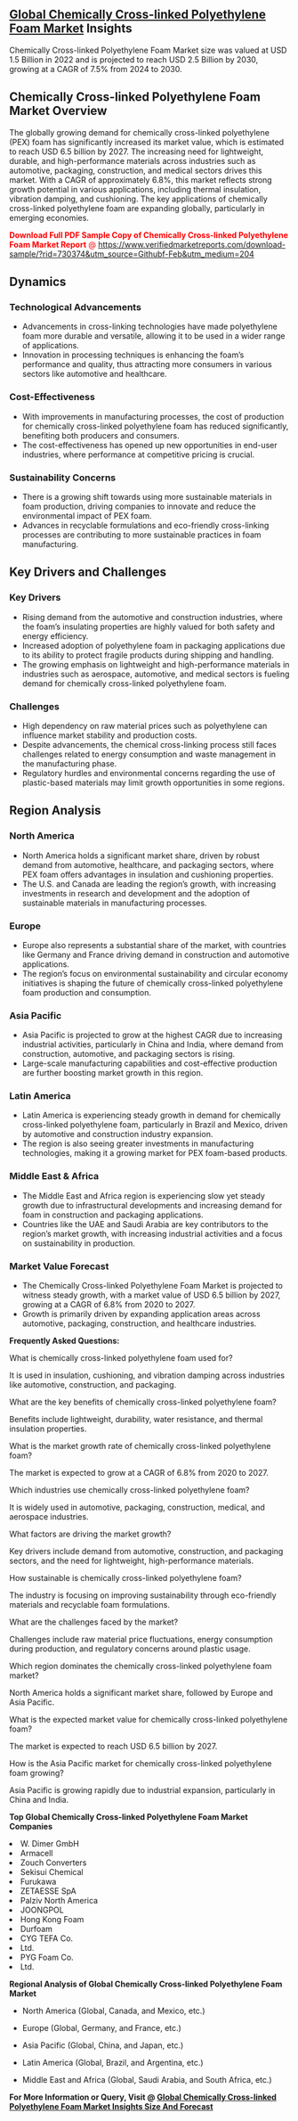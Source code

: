 <h2><a href="https://www.verifiedmarketreports.com/download-sample/?rid=730374&amp;utm_source=Githubf&amp;utm_medium=204" target="_blank">Global Chemically Cross-linked Polyethylene Foam Market</a> Insights</h2><p>Chemically Cross-linked Polyethylene Foam Market size was valued at USD 1.5 Billion in 2022 and is projected to reach USD 2.5 Billion by 2030, growing at a CAGR of 7.5% from 2024 to 2030.</p><p> <h2>Chemically Cross-linked Polyethylene Foam Market Overview</h2> <p>The globally growing demand for chemically cross-linked polyethylene (PEX) foam has significantly increased its market value, which is estimated to reach USD 6.5 billion by 2027. The increasing need for lightweight, durable, and high-performance materials across industries such as automotive, packaging, construction, and medical sectors drives this market. With a CAGR of approximately 6.8%, this market reflects strong growth potential in various applications, including thermal insulation, vibration damping, and cushioning. The key applications of chemically cross-linked polyethylene foam are expanding globally, particularly in emerging economies. <p><span class=""><span style="color: #ff0000;"><strong>Download Full PDF Sample Copy of Chemically Cross-linked Polyethylene Foam Market Report</strong> @ </span><a href="https://www.verifiedmarketreports.com/download-sample/?rid=730374&amp;utm_source=Githubf-Feb&amp;utm_medium=204" target="_blank">https://www.verifiedmarketreports.com/download-sample/?rid=730374&amp;utm_source=Githubf-Feb&amp;utm_medium=204</a></span></p></p> <h2>Dynamics</h2> <h3>Technological Advancements</h3> <ul> <li>Advancements in cross-linking technologies have made polyethylene foam more durable and versatile, allowing it to be used in a wider range of applications.</li> <li>Innovation in processing techniques is enhancing the foam’s performance and quality, thus attracting more consumers in various sectors like automotive and healthcare.</li> </ul> <h3>Cost-Effectiveness</h3> <ul> <li>With improvements in manufacturing processes, the cost of production for chemically cross-linked polyethylene foam has reduced significantly, benefiting both producers and consumers.</li> <li>The cost-effectiveness has opened up new opportunities in end-user industries, where performance at competitive pricing is crucial.</li> </ul> <h3>Sustainability Concerns</h3> <ul> <li>There is a growing shift towards using more sustainable materials in foam production, driving companies to innovate and reduce the environmental impact of PEX foam.</li> <li>Advances in recyclable formulations and eco-friendly cross-linking processes are contributing to more sustainable practices in foam manufacturing.</li> </ul> <h2>Key Drivers and Challenges</h2> <h3>Key Drivers</h3> <ul> <li>Rising demand from the automotive and construction industries, where the foam’s insulating properties are highly valued for both safety and energy efficiency.</li> <li>Increased adoption of polyethylene foam in packaging applications due to its ability to protect fragile products during shipping and handling.</li> <li>The growing emphasis on lightweight and high-performance materials in industries such as aerospace, automotive, and medical sectors is fueling demand for chemically cross-linked polyethylene foam.</li> </ul> <h3>Challenges</h3> <ul> <li>High dependency on raw material prices such as polyethylene can influence market stability and production costs.</li> <li>Despite advancements, the chemical cross-linking process still faces challenges related to energy consumption and waste management in the manufacturing phase.</li> <li>Regulatory hurdles and environmental concerns regarding the use of plastic-based materials may limit growth opportunities in some regions.</li> </ul> <h2>Region Analysis</h2> <h3>North America</h3> <ul> <li>North America holds a significant market share, driven by robust demand from automotive, healthcare, and packaging sectors, where PEX foam offers advantages in insulation and cushioning properties.</li> <li>The U.S. and Canada are leading the region’s growth, with increasing investments in research and development and the adoption of sustainable materials in manufacturing processes.</li> </ul> <h3>Europe</h3> <ul> <li>Europe also represents a substantial share of the market, with countries like Germany and France driving demand in construction and automotive applications.</li> <li>The region’s focus on environmental sustainability and circular economy initiatives is shaping the future of chemically cross-linked polyethylene foam production and consumption.</li> </ul> <h3>Asia Pacific</h3> <ul> <li>Asia Pacific is projected to grow at the highest CAGR due to increasing industrial activities, particularly in China and India, where demand from construction, automotive, and packaging sectors is rising.</li> <li>Large-scale manufacturing capabilities and cost-effective production are further boosting market growth in this region.</li> </ul> <h3>Latin America</h3> <ul> <li>Latin America is experiencing steady growth in demand for chemically cross-linked polyethylene foam, particularly in Brazil and Mexico, driven by automotive and construction industry expansion.</li> <li>The region is also seeing greater investments in manufacturing technologies, making it a growing market for PEX foam-based products.</li> </ul> <h3>Middle East & Africa</h3> <ul> <li>The Middle East and Africa region is experiencing slow yet steady growth due to infrastructural developments and increasing demand for foam in construction and packaging applications.</li> <li>Countries like the UAE and Saudi Arabia are key contributors to the region’s market growth, with increasing industrial activities and a focus on sustainability in production.</li> </ul> <h3>Market Value Forecast</h3> <ul> <li>The Chemically Cross-linked Polyethylene Foam Market is projected to witness steady growth, with a market value of USD 6.5 billion by 2027, growing at a CAGR of 6.8% from 2020 to 2027.</li> <li>Growth is primarily driven by expanding application areas across automotive, packaging, construction, and healthcare industries.</li> </ul> <p><strong>Frequently Asked Questions:</strong></p> <p>What is chemically cross-linked polyethylene foam used for?</p> <p>It is used in insulation, cushioning, and vibration damping across industries like automotive, construction, and packaging.</p> <p>What are the key benefits of chemically cross-linked polyethylene foam?</p> <p>Benefits include lightweight, durability, water resistance, and thermal insulation properties.</p> <p>What is the market growth rate of chemically cross-linked polyethylene foam?</p> <p>The market is expected to grow at a CAGR of 6.8% from 2020 to 2027.</p> <p>Which industries use chemically cross-linked polyethylene foam?</p> <p>It is widely used in automotive, packaging, construction, medical, and aerospace industries.</p> <p>What factors are driving the market growth?</p> <p>Key drivers include demand from automotive, construction, and packaging sectors, and the need for lightweight, high-performance materials.</p> <p>How sustainable is chemically cross-linked polyethylene foam?</p> <p>The industry is focusing on improving sustainability through eco-friendly materials and recyclable foam formulations.</p> <p>What are the challenges faced by the market?</p> <p>Challenges include raw material price fluctuations, energy consumption during production, and regulatory concerns around plastic usage.</p> <p>Which region dominates the chemically cross-linked polyethylene foam market?</p> <p>North America holds a significant market share, followed by Europe and Asia Pacific.</p> <p>What is the expected market value for chemically cross-linked polyethylene foam?</p> <p>The market is expected to reach USD 6.5 billion by 2027.</p> <p>How is the Asia Pacific market for chemically cross-linked polyethylene foam growing?</p> <p>Asia Pacific is growing rapidly due to industrial expansion, particularly in China and India.</p> </p><p><strong>Top Global Chemically Cross-linked Polyethylene Foam Market Companies</strong></p><div data-test-id=""><p><li>W. Dimer GmbH</li><li> Armacell</li><li> Zouch Converters</li><li> Sekisui Chemical</li><li> Furukawa</li><li> ZETAESSE SpA</li><li> Palziv North America</li><li> JOONGPOL</li><li> Hong Kong Foam</li><li> Durfoam</li><li> CYG TEFA Co.</li><li> Ltd.</li><li> PYG Foam Co.</li><li> Ltd.</li></p><div><strong>Regional Analysis of&nbsp;Global Chemically Cross-linked Polyethylene Foam Market</strong></div><ul><li dir="ltr"><p dir="ltr">North America&nbsp;(Global, Canada, and Mexico, etc.)</p></li><li dir="ltr"><p dir="ltr">Europe (Global, Germany, and France, etc.)</p></li><li dir="ltr"><p dir="ltr">Asia Pacific&nbsp;(Global, China, and Japan, etc.)</p></li><li dir="ltr"><p dir="ltr">Latin America&nbsp;(Global, Brazil, and Argentina, etc.)</p></li><li dir="ltr">Middle East and Africa&nbsp;(Global, Saudi Arabia, and South Africa, etc.)</li></ul><p><strong>For More Information or Query, Visit @&nbsp;</strong><strong><a href="https://www.verifiedmarketreports.com/product/chemically-cross-linked-polyethylene-foam-market/?utm_source=Githubf&amp;utm_medium=204" target="_blank">Global Chemically Cross-linked Polyethylene Foam Market Insights Size And Forecast</a></strong></p></div>
